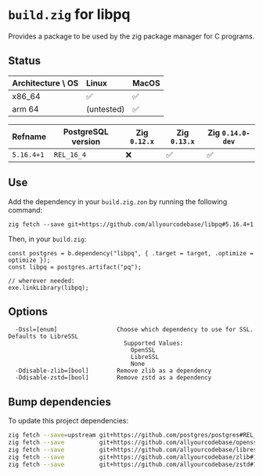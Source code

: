 # `build.zig` for libpq

Provides a package to be used by the zig package manager for C programs.

## Status

| Architecture \ OS | Linux      | MacOS |
|:------------------|:-----------|-------|
| x86_64            | ✅         | ✅    |
| arm 64            | (untested) | ✅    |

| Refname    | PostgreSQL version | Zig `0.12.x` | Zig `0.13.x` | Zig `0.14.0-dev` |
|------------|--------------------|--------------|--------------|------------------|
| `5.16.4+1` | `REL_16_4`         | ❌           | ✅           | ✅               |

## Use

Add the dependency in your `build.zig.zon` by running the following command:
```zig
zig fetch --save git+https://github.com/allyourcodebase/libpq#5.16.4+1
```

Then, in your `build.zig`:
```zig
const postgres = b.dependency("libpq", { .target = target, .optimize = optimize });
const libpq = postgres.artifact("pq");

// wherever needed:
exe.linkLibrary(libpq);
```

## Options

```
  -Dssl=[enum]                 Choose which dependency to use for SSL. Defaults to LibreSSL
                                 Supported Values:
                                   OpenSSL
                                   LibreSSL
                                   None
  -Ddisable-zlib=[bool]        Remove zlib as a dependency
  -Ddisable-zstd=[bool]        Remove zstd as a dependency
```

## Bump dependencies

To update this project dependencies:

```bash
zig fetch --save=upstream git+https://github.com/postgres/postgres#REL_16_4
zig fetch --save          git+https://github.com/allyourcodebase/openssl#3.3.0
zig fetch --save          git+https://github.com/allyourcodebase/libressl#3.9.2+1
zig fetch --save          git+https://github.com/allyourcodebase/zlib#1.3.1
zig fetch --save          git+https://github.com/allyourcodebase/zstd#1.5.6-1
```
